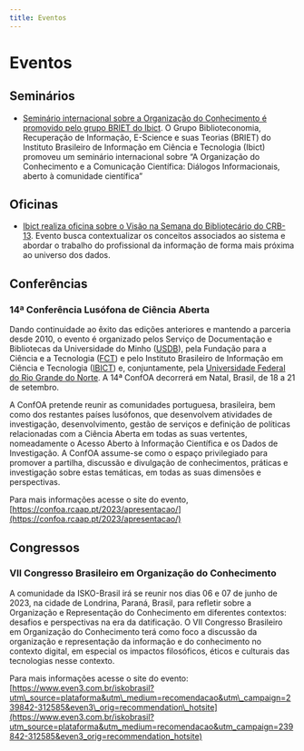 ```yaml
---
title: Eventos
---
```


# Eventos

## Seminários

* [Seminário internacional sobre a Organização do Conhecimento é promovido pelo grupo BRIET do Ibict](https://www.gov.br/ibict/pt-br/central-de-conteudos/noticias-ibict/junho-2022/seminario-internacional-sobre-a-organizacao-do-conhecimento-e-promovido-pelo-grupo-briet-do-ibict). O Grupo Biblioteconomia, Recuperação de Informação, E-Science e suas Teorias (BRIET) do Instituto Brasileiro de Informação em Ciência e Tecnologia (Ibict) promoveu um seminário internacional sobre “A Organização do Conhecimento e a Comunicação Científica: Diálogos Informacionais, aberto à comunidade científica”

## Oficinas

* [Ibict realiza oficina sobre o Visão na Semana do Bibliotecário do CRB-13](https://www.gov.br/ibict/pt-br/central-de-conteudos/noticias/2022/marco-2022/ibict-realiza-oficina-sobre-o-visao-na-semana-do-bibliotecario-do-crb-13). Evento busca contextualizar os conceitos associados ao sistema e abordar o trabalho do profissional da informação de forma mais próxima ao universo dos dados.

## Conferências

### 14ª Conferência Lusófona de Ciência Aberta

Dando continuidade ao êxito das edições anteriores e mantendo a parceria desde 2010, o evento é organizado pelos Serviço de Documentação e Bibliotecas da Universidade do Minho ([USDB](http://www.sdum.uminho.pt/)), pela Fundação para a Ciência e a Tecnologia ([FCT](http://www.fct.pt/)) e pelo Instituto Brasileiro de Informação em Ciência e Tecnologia ([IBICT](http://www.ibict.br/)) e, conjuntamente, pela [Universidade Federal do Rio Grande do Norte](https://www.ufrn.br/).  A 14ª ConfOA decorrerá em Natal, Brasil, de 18 a 21 de setembro.

A ConfOA pretende reunir as comunidades portuguesa, brasileira, bem como dos restantes países lusófonos, que desenvolvem atividades de investigação, desenvolvimento, gestão de serviços e definição de políticas relacionadas com a Ciência Aberta em todas as suas vertentes, nomeadamente o Acesso Aberto à Informação Científica e os Dados de Investigação. A ConfOA assume-se como o espaço privilegiado para promover a partilha, discussão e divulgação de conhecimentos, práticas e investigação sobre estas temáticas, em todas as suas dimensões e perspectivas.

Para mais informações acesse o site do evento, [https://confoa.rcaap.pt/2023/apresentacao/](https://confoa.rcaap.pt/2023/apresentacao/)

## Congressos

### VII Congresso Brasileiro em Organização do Conhecimento

A comunidade da ISKO-Brasil irá se reunir nos dias 06 e 07 de junho de 2023, na cidade de Londrina, Paraná, Brasil, para refletir sobre a Organização e Representação do Conhecimento em diferentes contextos: desafios e perspectivas na era da datificação. O VII Congresso Brasileiro em Organização do Conhecimento terá como foco a discussão da organização e representação da informação e do conhecimento no contexto digital, em especial os impactos filosóficos, éticos e culturais das tecnologias nesse contexto.

Para mais informações acesse o site do evento: [https://www.even3.com.br/iskobrasil?utm\_source=plataforma&utm\_medium=recomendacao&utm\_campaign=239842-312585&even3\_orig=recommendation\_hotsite](https://www.even3.com.br/iskobrasil?utm_source=plataforma&utm_medium=recomendacao&utm_campaign=239842-312585&even3_orig=recommendation_hotsite)
